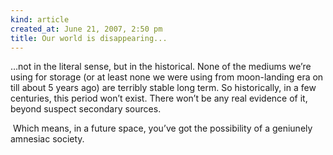 ```yaml
---
kind: article
created_at: June 21, 2007, 2:50 pm
title: Our world is disappearing...
---
```


<div><p>&#8230;not in the literal sense, but in the historical. None of the mediums we&#8217;re using for storage (or at least none we were using from moon-landing era on till about 5 years ago) are terribly stable long term. So historically, in a few centuries, this period won&#8217;t exist. There won&#8217;t be any real evidence of it, beyond suspect secondary sources.</p><p> Which means, in a future space, you&#8217;ve got the possibility of a geniunely amnesiac society. </p></div>